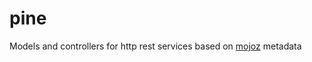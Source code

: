 # pine
Models and controllers for http rest services based on [mojoz](https://github.com/guntiso/mojoz) metadata
